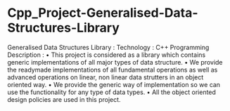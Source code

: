 # Cpp_Project-Generalised-Data-Structures-Library
Generalised Data Structures Library : 
Technology : C++ Programming  
Description : 
• This project is considered as a library which contains generic implementations of all major 
  types of data structure. 
• We provide the readymade implementations of all fundamental operations as well as advanced 
  operations on linear, non linear data strutters in an object oriented way. 
• We provide the generic way of implementation so we can use the functionality for any type of 
  data types. 
• All the object oriented design policies are used in this project. 
